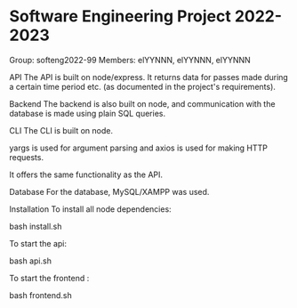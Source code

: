 # Software Engineering Project 2022-2023

Group: softeng2022-99
Members: elYYNNN, elYYNNN, elYYNNN
  
API
The API is built on node/express. It returns data for passes made during a certain time period etc. (as documented in the project's requirements).

Backend
The backend is also built on node, and communication with the database is made using plain SQL queries.

CLI
The CLI is built on node.

yargs is used for argument parsing and axios is used for making HTTP requests.

It offers the same functionality as the API.

Database
For the database, MySQL/XAMPP was used.

Installation
To install all node dependencies:

bash install.sh

To start the api:

bash api.sh

To start the frontend :

bash frontend.sh
